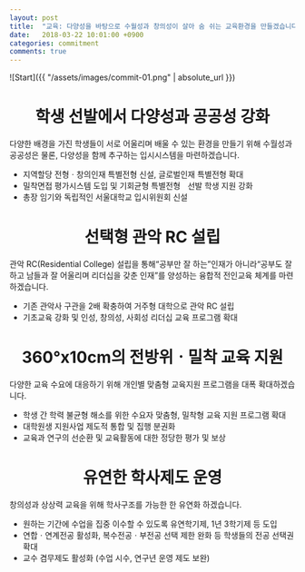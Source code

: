```yaml
---
layout: post
title:  "교육: 다양성을 바탕으로 수월성과 창의성이 살아 숨 쉬는 교육환경을 만들겠습니다."
date:   2018-03-22 10:01:00 +0900
categories: commitment
comments: true
---
```


![Start]({{ "/assets/images/commit-01.png" | absolute_url }})

# <center>학생 선발에서 다양성과 공공성 강화</center>

다양한 배경을 가진 학생들이 서로 어울리며 배울 수 있는 환경을 만들기 위해 수월성과 공공성은 물론, 다양성을 함께 추구하는 입시시스템을 마련하겠습니다.

* 지역할당 전형ㆍ창의인재 특별전형 신설, 글로벌인재 특별전형 확대
* 밀착면접 평가시스템 도입 및 기회균형 특별전형ﾠ선발 학생 지원 강화
* 총장 임기와 독립적인 서울대학교 입시위원회 신설

# <center>선택형 관악 RC 설립</center>

관악 RC(Residential College) 설립을 통해“공부만 잘 하는”인재가 아니라“공부도 잘하고 남들과 잘 어울리며 리더십을 갖춘 인재”를 양성하는 융합적 전인교육 체계를 마련하겠습니다.

* 기존 관악사 구관을 2배 확충하여 거주형 대학으로 관악 RC 설립
* 기초교육 강화 및 인성, 창의성, 사회성 리더십 교육 프로그램 확대

# <center>360°x10cm의 전방위ㆍ밀착 교육 지원</center>

다양한 교육 수요에 대응하기 위해 개인별 맞춤형 교육지원 프로그램을 대폭 확대하겠습니다.

* 학생 간 학력 불균형 해소를 위한 수요자 맞춤형, 밀착형 교육 지원 프로그램 확대
* 대학원생 지원사업 제도적 통합 및 집행 분권화
* 교육과 연구의 선순환 및 교육활동에 대한 정당한 평가 및 보상

# <center>유연한 학사제도 운영</center>

창의성과 상상력 교육을 위해 학사구조를 가능한 한 유연화 하겠습니다.

*  원하는 기간에 수업을 집중 이수할 수 있도록 유연학기제, 1년 3학기제 등 도입
*  연합ㆍ연계전공 활성화, 복수전공ㆍ부전공 선택 제한 완화 등 학생들의 전공 선택권 확대
*  교수 겸무제도 활성화 (수업 시수, 연구년 운영 제도 보완)
